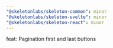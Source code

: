 ```yaml
---
"@skeletonlabs/skeleton-common": minor
"@skeletonlabs/skeleton-svelte": minor
"@skeletonlabs/skeleton-react": minor
---
```


feat: Pagination first and last buttons
  